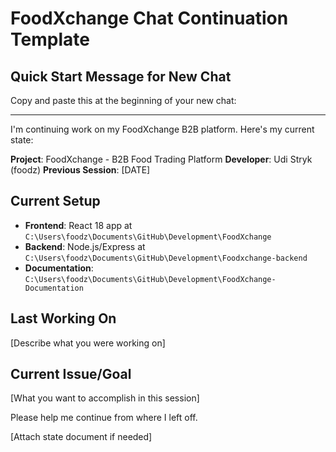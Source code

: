 # FoodXchange Chat Continuation Template

## Quick Start Message for New Chat

Copy and paste this at the beginning of your new chat:

---

I'm continuing work on my FoodXchange B2B platform. Here's my current state:

**Project**: FoodXchange - B2B Food Trading Platform
**Developer**: Udi Stryk (foodz)
**Previous Session**: [DATE]

## Current Setup
- **Frontend**: React 18 app at `C:\Users\foodz\Documents\GitHub\Development\FoodXchange`
- **Backend**: Node.js/Express at `C:\Users\foodz\Documents\GitHub\Development\Foodxchange-backend`
- **Documentation**: `C:\Users\foodz\Documents\GitHub\Development\FoodXchange-Documentation`

## Last Working On
[Describe what you were working on]

## Current Issue/Goal
[What you want to accomplish in this session]

Please help me continue from where I left off.

[Attach state document if needed]
